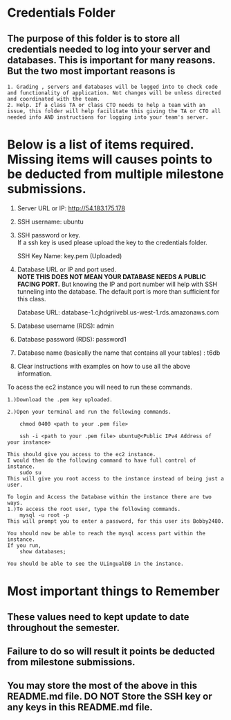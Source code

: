 # Credentials Folder

## The purpose of this folder is to store all credentials needed to log into your server and databases. This is important for many reasons. But the two most important reasons is
    1. Grading , servers and databases will be logged into to check code and functionality of application. Not changes will be unless directed and coordinated with the team.
    2. Help. If a class TA or class CTO needs to help a team with an issue, this folder will help facilitate this giving the TA or CTO all needed info AND instructions for logging into your team's server. 


# Below is a list of items required. Missing items will causes points to be deducted from multiple milestone submissions.

1. Server URL or IP: http://54.183.175.178
2. SSH username: ubuntu
3. SSH password or key.
    <br> If a ssh key is used please upload the key to the credentials folder.
    
    SSH Key Name: key.pem (Uploaded)
4. Database URL or IP and port used.
    <br><strong> NOTE THIS DOES NOT MEAN YOUR DATABASE NEEDS A PUBLIC FACING PORT.</strong> But knowing the IP and port number will help with SSH tunneling into the database. The default port is more than sufficient for this class.
    
    Database URL: database-1.cjhdgriivebl.us-west-1.rds.amazonaws.com
    
5. Database username (RDS): admin
6. Database password (RDS): password1
7. Database name (basically the name that contains all your tables) : t6db
8. Clear instructions with examples on how to use all the above information.

To acess the ec2 instance you will need to run these commands.
    
    1.)Download the .pem key uploaded.
    
    2.)Open your terminal and run the following commands.
        
        chmod 0400 <path to your .pem file>
    
        ssh -i <path to your .pem file> ubuntu@<Public IPv4 Address of your instance>
    
    This should give you access to the ec2 instance.
    I would then do the following command to have full control of instance.
        sudo su
    This will give you root access to the instance instead of being just a user.
    
    To login and Access the Database within the instance there are two ways.
    1.)To access the root user, type the following commands.
        mysql -u root -p
    This will prompt you to enter a password, for this user its Bobby2480.
        
    You should now be able to reach the mysql access part within the instance.
    If you run,
        show databases;
    
    You should be able to see the ULingualDB in the instance.
        

# Most important things to Remember
## These values need to kept update to date throughout the semester. <br>
## <strong>Failure to do so will result it points be deducted from milestone submissions.</strong><br>
## You may store the most of the above in this README.md file. DO NOT Store the SSH key or any keys in this README.md file.
